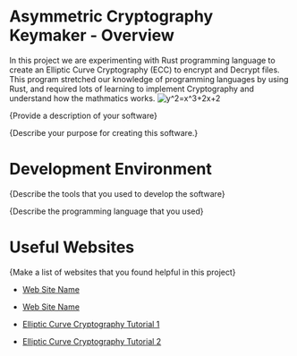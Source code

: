 # Asymmetric Cryptography Keymaker - Overview

In this project we are experimenting with Rust programming language to create an Elliptic Curve Cryptography (ECC) to encrypt and Decrypt files. This program stretched our knowledge of programming languages by using Rust, and required lots of learning to implement Cryptography and understand how the mathmatics works.
![y^2=x^3+2x+2](https://github.com/Ambrosius1963/Asymmetric-Cryptography-keymaker/aadccc05a00646791eeb29a8920d6a990e9daada/blob/y%5E2%3Dx%5E3%2B2x%2B2.png?raw=true)

{Provide a description of your software}

{Describe your purpose for creating this software.}

# Development Environment

{Describe the tools that you used to develop the software}

{Describe the programming language that you used}

# Useful Websites

{Make a list of websites that you found helpful in this project}
* [Web Site Name](http://url.link.goes.here)
* [Web Site Name](http://url.link.goes.here)

* [Elliptic Curve Cryptography Tutorial 1](https://www.youtube.com/watch?v=gAtBM06xwaw)
* [Elliptic Curve Cryptography Tutorial 2](https://www.youtube.com/watch?v=wpLQZhqdPaA)
